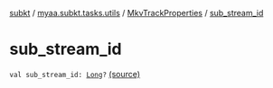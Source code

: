[subkt](../../index.md) / [myaa.subkt.tasks.utils](../index.md) / [MkvTrackProperties](index.md) / [sub_stream_id](./sub_stream_id.md)

# sub_stream_id

`val sub_stream_id: `[`Long`](https://kotlinlang.org/api/latest/jvm/stdlib/kotlin/-long/index.html)`?` [(source)](https://github.com/Myaamori/SubKt/blob/0.1.19/src/main/kotlin/myaa/subkt/tasks/utils/mkvmerge.kt#L105)